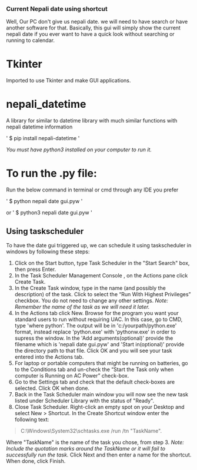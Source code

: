 ### Current Nepali date using shortcut
Well, Our PC don't give us nepali date. we will need to have search or have another software for that.
Basically, this gui will simply show the current nepali date if you ever want to have a quick look without searching or running to calendar.
# Tkinter
Imported to use Tkinter and make GUI applications.

# nepali_datetime
A library for similar to datetime library with much similar functions with nepali datetime information

' $ pip install nepali-datetime '

*You must have python3 installed on your computer to run it.*

# To run the .py file:
Run the below command in terminal or cmd through any IDE you prefer

' $ python nepali date gui.pyw '

or 
' $ python3 nepali date gui.pyw '


## Using taskscheduler
To have the date gui triggered up, we can schedule it using taskscheduler in windows by following these steps:

1. Click on the Start button, type Task Scheduler in the "Start Search" box, then press Enter.
2. In the Task Scheduler Management Console , on the Actions pane click Create Task.
3. In the Create Task window, type in the name (and possibly the description) of the task. 
  Click to select the “Run With Highest Privileges” checkbox. You do not need to change any other settings. 
  *Note: Remember the name of the task as we will need it later.*
4. In the Actions tab click New. Browse for the program you want your standard users to run without requiring UAC.
  In this case, go to CMD, type 'where python'. 
  The output will be in 'c:/yourpath/python.exe' format, instead replace 'python.exe' with 'pythonw.exe' in order to supress the window. 
  In the 'Add arguments(optional)' provide the filename which is 'nepali date gui.pyw' and 'Start in(optional)' provide the directory path to that file. 
  Click OK and you will see your task entered into the Actions tab.
5. For laptop or portable computers that might be running on batteries, go to the Conditions tab and un-check the “Start the Task only when computer is Running on AC Power” check-box.
6. Go to the Settings tab and check that the default check-boxes are selected. Click OK when done.
7. Back in the Task Scheduler main window you will now see the new task listed under Scheduler Library with the status of "Ready".
8. Close Task Scheduler. Right-click an empty spot on your Desktop and select New > Shortcut. In the Create Shortcut window enter the following text:
  
> C:\Windows\System32\schtasks.exe /run /tn "TaskName".

Where "TaskName" is the name of the task you chose, from step 3. 
*Note: Include the quotation marks around the TaskName or it will fail to successfully run the task.*
Click Next and then enter a name for the shortcut. 
When done, click Finish.